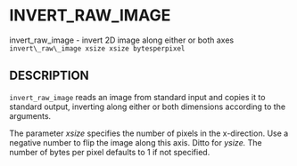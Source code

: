 ---
---
# INVERT\_RAW\_IMAGE

invert\_raw\_image - invert 2D image along either or both axes
`invert\_raw\_image xsize xsize bytesperpixel ` 

## DESCRIPTION

`invert_raw_image` reads an image from standard input and copies it to standard 
output, inverting along either or both dimensions according to the arguments.

The parameter *xsize* specifies the number of pixels in the x-direction. Use a 
negative number to flip the image along this axis. Ditto for *ysize.* The number 
of bytes per pixel defaults to 1 if not specified.
